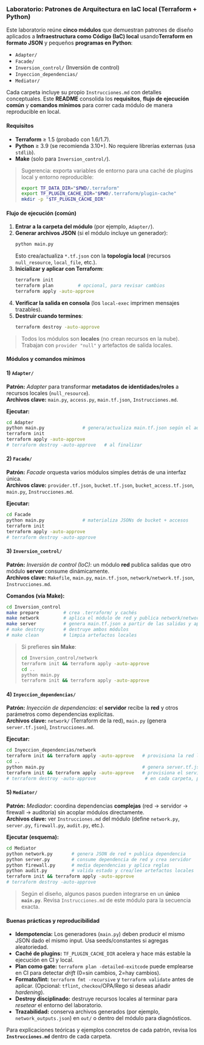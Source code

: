 ### Laboratorio: Patrones de Arquitectura en IaC local (Terraform + Python)

Este laboratorio reúne **cinco módulos** que demuestran patrones de diseño aplicados a **Infraestructura como Código (IaC) local** usando**Terraform en formato JSON** y pequeños **programas en Python**:

- `Adapter/`
- `Facade/`
- `Inversion_control/` (Inversión de control)
- `Inyeccion_dependencias/`
- `Mediator/`

Cada carpeta incluye su propio `Instrucciones.md` con detalles conceptuales. Este **README** consolida los **requisitos**, **flujo de ejecución común** y **comandos mínimos** para correr cada módulo de manera reproducible en local.

#### Requisitos

- **Terraform** ≥ 1.5 (probado con 1.6/1.7).
- **Python** ≥ 3.9 (se recomienda 3.10+). No requiere librerías externas (usa `stdlib`).
- **Make** (solo para `Inversion_control/`).

> Sugerencia: exporta variables de entorno para una caché de plugins local y entorno reproducible:
>
> ```bash
> export TF_DATA_DIR="$PWD/.terraform"
> export TF_PLUGIN_CACHE_DIR="$PWD/.terraform/plugin-cache"
> mkdir -p "$TF_PLUGIN_CACHE_DIR"
> ```


#### Flujo de ejecución (común)

1. **Entrar a la carpeta del módulo** (por ejemplo, `Adapter/`).  
2. **Generar archivos JSON** (si el módulo incluye un generador):
   ```bash
   python main.py
   ```
   Esto crea/actualiza `*.tf.json` con la **topología local** (recursos `null_resource`, `local_file`, etc.).
3. **Inicializar y aplicar con Terraform**:
   ```bash
   terraform init
   terraform plan         # opcional, para revisar cambios
   terraform apply -auto-approve
   ```
4. **Verificar la salida en consola** (los `local-exec` imprimen mensajes trazables).
5. **Destruir cuando termines**:
   ```bash
   terraform destroy -auto-approve
   ```

> Todos los módulos son **locales** (no crean recursos en la nube). Trabajan con `provider "null"` y artefactos de salida locales.


#### Módulos y comandos mínimos

#### 1) `Adapter/`
**Patrón:** *Adapter* para transformar **metadatos de identidades/roles** a recursos locales (`null_resource`).  
**Archivos clave:** `main.py`, `access.py`, `main.tf.json`, `Instrucciones.md`.

**Ejecutar:**
```bash
cd Adapter
python main.py              # genera/actualiza main.tf.json según el adapter
terraform init
terraform apply -auto-approve
# terraform destroy -auto-approve   # al finalizar
```

#### 2) `Facade/`
**Patrón:** *Facade* orquesta varios módulos simples detrás de una interfaz única.  
**Archivos clave:** `provider.tf.json`, `bucket.tf.json`, `bucket_access.tf.json`, `main.py`, `Instrucciones.md`.

**Ejecutar:**
```bash
cd Facade
python main.py              # materializa JSONs de bucket + accesos
terraform init
terraform apply -auto-approve
# terraform destroy -auto-approve
```

#### 3) `Inversion_control/`
**Patrón:** *Inversión de control (IoC)*: un módulo **red** publica salidas que otro módulo **server** consume dinámicamente.  
**Archivos clave:** `Makefile`, `main.py`, `main.tf.json`, `network/network.tf.json`, `Instrucciones.md`.

**Comandos (vía Make):**
```bash
cd Inversion_control
make prepare         # crea .terraform/ y cachés
make network         # aplica el módulo de red y publica network/network_outputs.json
make server          # genera main.tf.json a partir de las salidas y aplica el servidor
# make destroy       # destruye ambos módulos
# make clean         # limpia artefactos locales
```

> Si prefieres **sin Make**:
> ```bash
> cd Inversion_control/network
> terraform init && terraform apply -auto-approve
> cd ..
> python main.py
> terraform init && terraform apply -auto-approve
> ```

#### 4) `Inyeccion_dependencias/`

**Patrón:** *Inyección de dependencias*: el **servidor** recibe la **red** y otros parámetros como dependencias explícitas.  
**Archivos clave:** `network/` (Terraform de la red), `main.py` (genera `server.tf.json`), `Instrucciones.md`.

**Ejecutar:**
```bash
cd Inyeccion_dependencias/network
terraform init && terraform apply -auto-approve   # provisiona la red local
cd ..
python main.py                                    # genera server.tf.json con dependencias
terraform init && terraform apply -auto-approve   # provisiona el servidor que usa la red
# terraform destroy -auto-approve                  # en cada carpeta, para limpiar
```

#### 5) `Mediator/`

**Patrón:** *Mediador*: coordina dependencias **complejas** (red -> servidor -> firewall -> auditoría) sin acoplar módulos directamente.  
**Archivos clave:** ver `Instrucciones.md` del módulo (define `network.py`, `server.py`, `firewall.py`, `audit.py`, etc.).

**Ejecutar (esquema):**
```bash
cd Mediator
python network.py       # genera JSON de red + publica dependencia
python server.py        # consume dependencia de red y crea servidor
python firewall.py      # media dependencias y aplica reglas
python audit.py         # valida estado y crea/lee artefactos locales
terraform init && terraform apply -auto-approve
# terraform destroy -auto-approve
```

> Según el diseño, algunos pasos pueden integrarse en un **único `main.py`**. Revisa `Instrucciones.md` de este módulo para la secuencia exacta.

#### Buenas prácticas y reproducibilidad

- **Idempotencia:** Los generadores (`main.py`) deben producir el mismo JSON dado el mismo input. Usa seeds/constantes si agregas aleatoriedad.
- **Caché de plugins:** `TF_PLUGIN_CACHE_DIR` acelera y hace más estable la ejecución en CI y local.
- **Plan como gate:** `terraform plan -detailed-exitcode` puede emplearse en CI para detectar *drift* (0=sin cambios, 2=hay cambios).
- **Formato/lint:** `terraform fmt -recursive` y `terraform validate` antes de aplicar. (Opcional: `tflint`, `checkov`/OPA/Rego si deseas añadir *hardening*).
- **Destroy disciplinado:** destruye recursos locales al terminar para *resetear* el entorno del laboratorio.
- **Trazabilidad:** conserva archivos generados (por ejemplo, `network_outputs.json`) en `out/` o dentro del módulo para diagnósticos.


Para explicaciones teóricas y ejemplos concretos de cada patrón, revisa los **`Instrucciones.md`** dentro de cada carpeta.
